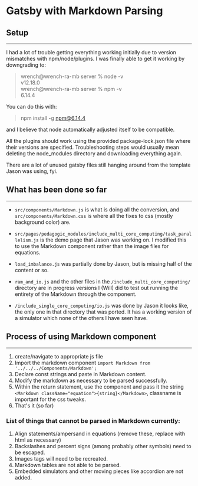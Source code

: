 # Gatsby with Markdown Parsing





## Setup

----

I had a lot of trouble getting everything working initially due to version mismatches with npm/node/plugins. I was finally able to get it working by downgrading to:


>wrench@wrench-ra-mb server % node -v  
>v12.18.0  
>wrench@wrench-ra-mb server % npm -v  
>6.14.4  


You can do this with:

>npm install -g npm@6.14.4

and I believe that node automatically adjusted itself to be compatible. 

All the plugins should work using the provided package-lock.json file where their versions are specified. Troubleshooting steps would usually mean deleting the node_modules directory and downloading everything again. 

There are a lot of unused gatsby files still hanging around from the template Jason was using, fyi. 




## What has been done so far
---

- `src/components/Markdown.js` is what is doing all the conversion, and `src/components/Markdown.css` is where all the fixes to css (mostly background color) are.

- `src/pages/pedagogic_modules/include_multi_core_computing/task_parallelism.js` is the demo page that Jason was working on. I modified this to use the Markdown component rather than the image files for equations.
- `load_imbalance.js` was partially done by Jason, but is missing half of the content or so. 
- `ram_and_io.js` and the other files in the `/include_multi_core_computing/` directory are in progress versions I (Will) did to test out running the entirety of the Markdown through the component. 
- `/include_single_core_computing/io.js` was done by Jason it looks like, the only one in that directory that was ported. It has a working version of a simulator which none of the others I have seen have.

## Process of using Markdown component
---

1. create/navigate to appropriate js file
1. Import the markdown component `import Markdown from '../../../Components/Markdown';`
1. Declare const strings and paste in Markdown content.
  1. Modify the markdown as necessary to be parsed successfully.
1. Within the return statement, use the component and pass it the string `<Markdown className="equation">{string}</Markdown>`, classname is important for the css tweaks.
1. That's it (so far)



### List of things that cannot be parsed in Markdown currently: 
  1. Align statements/ampersand in equations (remove these, replace with html as necessary)
  2. Backslashes and percent signs (among probably other symbols) need to be escaped. 
  3. Images tags will need to be recreated.
  4. Markdown tables are not able to be parsed.
  5. Embedded simulators and other moving pieces like accordion are not added.






